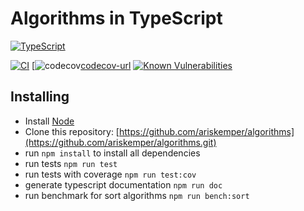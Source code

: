 # Algorithms in TypeScript

[![TypeScript][typescript-badge]][typescript-url]

[![CI][build-badge]][build-url]
[![codecov][codecov-badge][codecov-url]
[![Known Vulnerabilities][snyk-badge]][snyk-url]

## Installing

- Install [Node](https://nodejs.org)
- Clone this repository: [https://github.com/ariskemper/algorithms](https://github.com/ariskemper/algorithms.git)
- run `npm install` to install all dependencies
- run tests `npm run test`
- run tests with coverage `npm run test:cov`
- generate typescript documentation `npm run doc`
- run benchmark for sort algorithms `npm run bench:sort`

[typescript-badge]: https://badges.frapsoft.com/typescript/code/typescript.svg?v=101
[typescript-url]: https://github.com/microsoft/TypeScript
[build-badge]: https://github.com/ariskemper/algot/actions/workflows/build.yml/badge.svg
[build-url]: https://github.com/ariskemper/algot/actions/workflows/build.yml
[codecov-badge]: https://codecov.io/gh/ariskemper/algorithms/graph/badge.svg?token=J95CIN2UZT
[codecov-url]: https://codecov.io/gh/ariskemper/algorithms
[snyk-badge]: https://snyk.io/test/github/ariskemper/algorithms/badge.svg
[snyk-url]: https://snyk.io/test/github/ariskemper/algorithms
